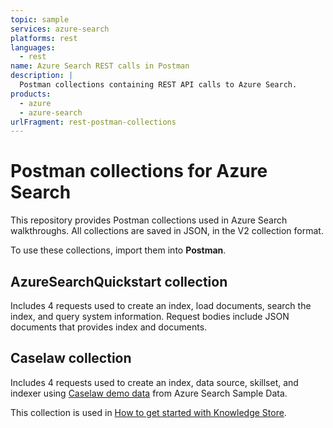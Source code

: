 ```yaml
---
topic: sample
services: azure-search
platforms: rest
languages:
  - rest
name: Azure Search REST calls in Postman
description: |
  Postman collections containing REST API calls to Azure Search.
products:
  - azure
  - azure-search
urlFragment: rest-postman-collections
---
```


# Postman collections for Azure Search

This repository provides Postman collections used in Azure Search walkthroughs. All collections are saved in JSON, in the V2 collection format.

To use these collections, import them into **Postman**.

## AzureSearchQuickstart collection

Includes 4 requests used to create an index, load documents, search the index, and query system information. Request bodies include JSON documents that provides index and documents.  

## Caselaw collection

Includes 4 requests used to create an index, data source, skillset, and indexer using [Caselaw demo data](https://github.com/Azure-Samples/azure-search-sample-data/tree/master/caselaw) from Azure Search Sample Data.

This collection is used in [How to get started with Knowledge Store](https://docs.microsoft.com/azure/search/knowledge-store-howto).
